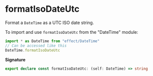 # formatIsoDateUtc

Format a `DateTime` as a UTC ISO date string.

To import and use `formatIsoDateUtc` from the "DateTime" module:

```ts
import * as DateTime from "effect/DateTime"
// Can be accessed like this
DateTime.formatIsoDateUtc
```

**Signature**

```ts
export declare const formatIsoDateUtc: (self: DateTime) => string
```
